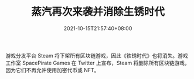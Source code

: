 ﻿---
title: "蒸汽再次来袭并消除生锈时代"
date: 2021-10-15T21:57:40+08:00
lastmod: 2021-10-15T16:45:40+08:00
draft: false
authors: ["Quillan"]
description: "游戏分发平台 Steam 将下架所有区块链游戏，因此《铁锈时代》也将消失。游戏工作室 SpacePirate Games 在 Twitter 上宣布，Steam 将删除所有区块链游戏，因为它们不再允许使用加密代币或 NFT。"
featuredImage: "steam-strikes-again-and-removes-age-of-rust.png"
tags: ["Virtual World","虚拟世界","Play to Earn"]
categories: ["news"]
news: ["虚拟世界"]
weight: 
lightgallery: true
pinned: false
recommend: false
recommend1: false
---

游戏分发平台 Steam 将下架所有区块链游戏，因此《铁锈时代》也将消失。游戏工作室 SpacePirate Games 在 Twitter 上宣布，Steam 将删除所有区块链游戏，因为它们不再允许使用加密代币或 NFT。

<!--more-->

